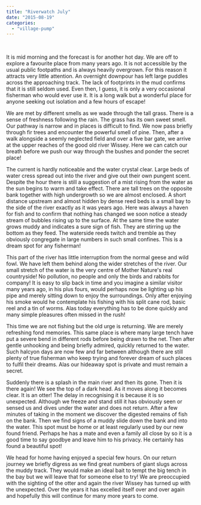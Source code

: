 ```yaml
---
title: "Riverwatch July"
date: "2015-08-19"
categories: 
  - "village-pump"
---
```


 

It is mid morning and the forecast is for another hot day. We are off to explore a favourite place from many years ago. It is not accessible by the usual public footpaths and is always heavily overgrown. For this reason it attracts very little attention. An overnight downpour has left large puddles across the approaching track. The lack of footprints in the mud confirms that it is still seldom used. Even then, I guess, it is only a very occasional fisherman who would ever use it. It is a long walk but a wonderful place for anyone seeking out isolation and a few hours of escape!

We are met by different smells as we wade through the tall grass. There is a sense of freshness following the rain. The grass has its own sweet smell. Our pathway is narrow and in places is difficult to find. We now pass briefly through fir trees and encounter the powerful smell of pine. Then, after a walk alongside a seemly neglected field and over a five bar gate, we arrive at the upper reaches of the good old river Wissey. Here we can catch our breath before we push our way through the bushes and ponder the secret place!

The current is hardly noticeable and the water crystal clear. Large beds of water cress spread out into the river and give out their own pungent scent. Despite the hour there is still a suggestion of a mist rising from the water as the sun begins to warm and take effect. There are tall trees on the opposite bank together with high undergrowth so we are almost enclosed. A short distance upstream and almost hidden by dense reed beds is a small bay to the side of the river exactly as it was years ago. Here was always a haven for fish and to confirm that nothing has changed we soon notice a steady stream of bubbles rising up to the surface. At the same time the water grows muddy and indicates a sure sign of fish. They are stirring up the bottom as they feed. The waterside reeds twitch and tremble as they obviously congregate in large numbers in such small confines. This is a dream spot for any fisherman!

This part of the river has little interruption from the normal geese and wild fowl. We have left them behind along the wider stretches of the river. Our small stretch of the water is the very centre of Mother Nature's real countryside! No pollution, no people and only the birds and rabbits for company! It is easy to slip back in time and you imagine a similar visitor many years ago, in his plus fours, would perhaps now be lighting up his pipe and merely sitting down to enjoy the surroundings. Only after enjoying his smoke would he contemplate his fishing with his split cane rod, basic reel and a tin of worms. Alas today everything has to be done quickly and many simple pleasures often missed in the rush!

This time we are not fishing but the old urge is returning. We are merely refreshing fond memories. This same place is where many large tench have put a severe bend in different rods before being drawn to the net. Then after gentle unhooking and being briefly admired, quickly returned to the water. Such halcyon days are now few and far between although there are still plenty of true fisherman who keep trying and forever dream of such places to fulfil their dreams. Alas our hideaway spot is private and must remain a secret.

Suddenly there is a splash in the main river and then its gone. Then it is there again! We see the top of a dark head. As it moves along it becomes clear. It is an otter! The delay in recognising it is because it is so unexpected. Although we freeze and stand still it has obviously seen or sensed us and dives under the water and does not return. After a few minutes of taking in the moment we discover the digested remains of fish on the bank. Then we find signs of a muddy slide down the bank and into the water. This spot must be home or at least regularly used by our new found friend. Perhaps he has a mate and even a family all close by so it is a good time to say goodbye and leave him to his privacy. He certainly has found a beautiful spot!

We head for home having enjoyed a special few hours. On our return journey we briefly digress as we find great numbers of giant slugs across the muddy track. They would make an ideal bait to tempt the big tench in the bay but we will leave that for someone else to try! We are preoccupied with the sighting of the otter and again the river Wissey has turned up with the unexpected. Over the years it has excelled itself over and over again and hopefully this will continue for many more years to come.
